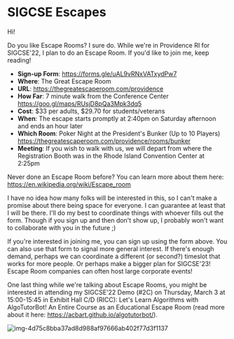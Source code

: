 # SIGCSE Escapes

Hi!

Do you like Escape Rooms? I sure do. While we're in Providence RI for SIGCSE'22, I plan to do an Escape Room. If you'd like to join me, keep reading!

* **Sign-up Form**: <https://forms.gle/uAL9vRNxVATxydPw7>
* **Where**: The Great Escape Room
* **URL**: <https://thegreatescaperoom.com/providence>
* **How Far**: 7 minute walk from the Conference Center <https://goo.gl/maps/RUsjD8pQa3Mpk3dq5>
* **Cost**: $33 per adults, $29.70 for students/veterans
* **When**: The escape starts promptly at 2:40pm on Saturday afternoon and ends an hour later
* **Which Room**: Poker Night at the President's Bunker (Up to 10 Players) <https://thegreatescaperoom.com/providence/rooms/bunker>
* **Meeting**: If you wish to walk with us, we will depart from where the Registration Booth was in the Rhode Island Convention Center at 2:25pm

Never done an Escape Room before? You can learn more about them here: <https://en.wikipedia.org/wiki/Escape_room>

I have no idea how many folks will be interested in this, so I can't make a promise about there being space for everyone. I can guarantee at least that I will be there. I'll do my best to coordinate things with whoever fills out the form. Though if you sign up and then don't show up, I probably won't want to collaborate with you in the future ;)

If you're interested in joining me, you can sign up using the form above. You can also use that form to signal more general interest. If there's enough demand, perhaps we can coordinate a different (or second?) timeslot that works for more people. Or perhaps make a bigger plan for SIGCSE'23! Escape Room companies can often host large corporate events!

One last thing while we're talking about Escape Rooms, you might be interested in attending my SIGCSE'22 Demo (#2C) on Thursday, March 3 at 15:00-15:45 in Exhibit Hall C/D (RICC): Let's Learn Algorithms with AlgoTutorBot! An Entire Course as an Educational Escape Room (read more about it here: <https://acbart.github.io/algotutorbot/>).

![img-4d75c8bba37ad8d988af97666ab402f77d3f1137](https://user-images.githubusercontent.com/897227/154806502-10fcc88c-0010-4a92-ae5c-631049f65a5d.jpg)
